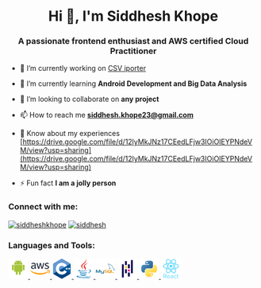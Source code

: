 <h1 align="center">Hi 👋, I'm Siddhesh Khope</h1>
<h3 align="center">A passionate frontend enthusiast and AWS certified Cloud Practitioner</h3>

- 🔭 I’m currently working on [CSV iporter](https://github.com/StackItHQ/stackit-hiring-assignment-SiddheshKhope)

- 🌱 I’m currently learning **Android Development and Big Data Analysis**

- 👯 I’m looking to collaborate on **any project**

- 📫 How to reach me **siddhesh.khope23@gmail.com**

- 📄 Know about my experiences [https://drive.google.com/file/d/12lyMkJNz17CEedLFjw3IOiOIEYPNdeVM/view?usp=sharing](https://drive.google.com/file/d/12lyMkJNz17CEedLFjw3IOiOIEYPNdeVM/view?usp=sharing)

- ⚡ Fun fact **I am a jolly person**

<h3 align="left">Connect with me:</h3>
<p align="left">
<a href="https://instagram.com/siddheshkhope" target="blank"><img align="center" src="https://raw.githubusercontent.com/rahuldkjain/github-profile-readme-generator/master/src/images/icons/Social/instagram.svg" alt="siddheshkhope" height="30" width="40" /></a>
<a href="https://www.leetcode.com/siddhesh" target="blank"><img align="center" src="https://raw.githubusercontent.com/rahuldkjain/github-profile-readme-generator/master/src/images/icons/Social/leet-code.svg" alt="siddhesh" height="30" width="40" /></a>
</p>

<h3 align="left">Languages and Tools:</h3>
<p align="left"> <a href="https://developer.android.com" target="_blank" rel="noreferrer"> <img src="https://raw.githubusercontent.com/devicons/devicon/master/icons/android/android-original-wordmark.svg" alt="android" width="40" height="40"/> </a> <a href="https://aws.amazon.com" target="_blank" rel="noreferrer"> <img src="https://raw.githubusercontent.com/devicons/devicon/master/icons/amazonwebservices/amazonwebservices-original-wordmark.svg" alt="aws" width="40" height="40"/> </a> <a href="https://www.w3schools.com/cpp/" target="_blank" rel="noreferrer"> <img src="https://raw.githubusercontent.com/devicons/devicon/master/icons/cplusplus/cplusplus-original.svg" alt="cplusplus" width="40" height="40"/> </a> <a href="https://www.java.com" target="_blank" rel="noreferrer"> <img src="https://raw.githubusercontent.com/devicons/devicon/master/icons/java/java-original.svg" alt="java" width="40" height="40"/> </a> <a href="https://www.mysql.com/" target="_blank" rel="noreferrer"> <img src="https://raw.githubusercontent.com/devicons/devicon/master/icons/mysql/mysql-original-wordmark.svg" alt="mysql" width="40" height="40"/> </a> <a href="https://pandas.pydata.org/" target="_blank" rel="noreferrer"> <img src="https://raw.githubusercontent.com/devicons/devicon/2ae2a900d2f041da66e950e4d48052658d850630/icons/pandas/pandas-original.svg" alt="pandas" width="40" height="40"/> </a> <a href="https://www.python.org" target="_blank" rel="noreferrer"> <img src="https://raw.githubusercontent.com/devicons/devicon/master/icons/python/python-original.svg" alt="python" width="40" height="40"/> </a> <a href="https://reactjs.org/" target="_blank" rel="noreferrer"> <img src="https://raw.githubusercontent.com/devicons/devicon/master/icons/react/react-original-wordmark.svg" alt="react" width="40" height="40"/> </a> </p>
